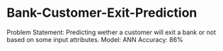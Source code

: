 # Bank-Customer-Exit-Prediction

Problem Statement: Predicting wether a customer will exit a bank or not based on some input attributes.
  Model: ANN
  Accuracy: 86%
